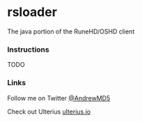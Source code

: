 # rsloader
The java portion of the RuneHD/OSHD client

### Instructions 

TODO

### Links

Follow me on Twitter [@AndrewMD5](https://twitter.com/andrewmd5)

Check out Ulterius [ulterius.io](https://ulterius.io)
